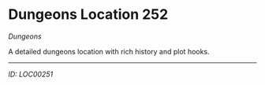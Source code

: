 # Dungeons Location 252

*Dungeons*

A detailed dungeons location with rich history and plot hooks.

---
*ID: LOC00251*